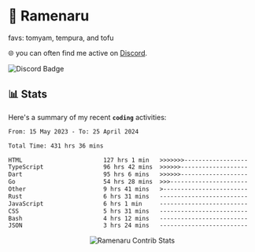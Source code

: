 # 🍜 Ramenaru
favs: tomyam, tempura, and tofu

🌐 you can often find me active on [Discord](https://discordapp.com/users/503291004200157185).

![Discord Badge](https://dcbadge.vercel.app/api/shield/503291004200157185)

## 📊 Stats

Here's a summary of my recent **`coding`** activities:

<!--START_SECTION:waka-->

```txt
From: 15 May 2023 - To: 25 April 2024

Total Time: 431 hrs 36 mins

HTML                       127 hrs 1 min   >>>>>>>------------------   29.43 %
TypeScript                 96 hrs 42 mins  >>>>>>-------------------   22.40 %
Dart                       95 hrs 6 mins   >>>>>>-------------------   22.04 %
Go                         54 hrs 28 mins  >>>----------------------   12.62 %
Other                      9 hrs 41 mins   >------------------------   02.24 %
Rust                       6 hrs 31 mins   -------------------------   01.51 %
JavaScript                 6 hrs 1 min     -------------------------   01.40 %
CSS                        5 hrs 31 mins   -------------------------   01.28 %
Bash                       4 hrs 12 mins   -------------------------   00.98 %
JSON                       3 hrs 24 mins   -------------------------   00.79 %
```

<!--END_SECTION:waka-->

<div style="text-align: center;">
   <img align="center" src="https://github-readme-streak-stats.herokuapp.com/?user=Ramenaru&theme=dark&card_width=520" alt="Ramenaru Contrib Stats" />
</div>

